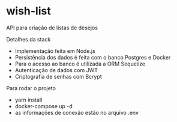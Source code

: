 # wish-list

API para criação de listas de desejos

Detalhes da stack

- Implementação feita em Node.js
- Persistência dos dados é feita com o banco Postgres e Docker
- Para o acesso ao banco é utilizada a ORM Sequelize
- Autenticação de dados com JWT
- Criptografia de senhas com Bcrypt

Para rodar o projeto

- yarn install
- docker-compose up -d
- as informações de conexão estão no arquivo .env
